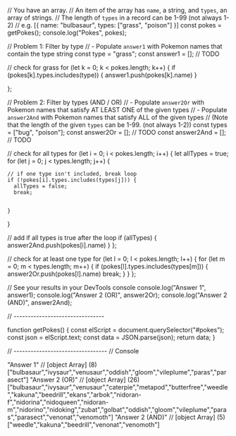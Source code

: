 // You have an array.
// An item of the array has `name`, a string, and `types`, an array of strings.
// The length of `types` in a record can be 1-99 (not always 1-2)
// e.g. [{ name: "bulbasaur", types: ["grass", "poison"] }]
const pokes = getPokes();
console.log("Pokes", pokes);

// Problem 1: Filter by type
// - Populate `answer1` with Pokemon names that contain the type string
const type = "grass";
const answer1 = []; // TODO

// check for grass
for (let k = 0; k < pokes.length; k++) {
  if (pokes[k].types.includes(type)) {
    answer1.push(pokes[k].name)
  }
 
};

// Problem 2: Filter by types (AND / OR)
// - Populate `answer2Or` with Pokemon names that satisfy AT LEAST ONE of the given types
// - Populate `answer2And` with Pokemon names that satisfy ALL of the given types
// (Note that the length of the given `types` can be 1-99. (not always 1-2))
const types = ["bug", "poison"];
const answer2Or = []; // TODO
const answer2And = []; // TODO

// check for all types
for (let i = 0; i < pokes.length; i++) {
  let allTypes = true;
  for (let j = 0; j < types.length; j++) {
    
    // if one type isn't included, break loop
    if (!pokes[i].types.includes(types[j])) {
      allTypes = false;
      break;
      
      
    }
  }
   
  // add if all types is true after the loop
  if (allTypes) {
    answer2And.push(pokes[i].name)
  }
};

// check for at least one type
for (let l = 0; l < pokes.length; l++) {
  for (let m = 0; m < types.length; m++) {
    if (pokes[l].types.includes(types[m])) {
      answer2Or.push(pokes[l].name)
      break;
      }
    }
 };

// See your results in your DevTools console
console.log("Answer 1", answer1);
console.log("Answer 2 (OR)", answer2Or);
console.log("Answer 2 (AND)", answer2And);

// --------------------------------

function getPokes() {
  const elScript = document.querySelector("#pokes");
  const json = elScript.text;
  const data = JSON.parse(json);
  return data;
}


// ---------------------------------
// Console

"Answer 1" // [object Array] (8)
["bulbasaur","ivysaur","venusaur","oddish","gloom","vileplume","paras","parasect"]
"Answer 2 (OR)" // [object Array] (26)
["bulbasaur","ivysaur","venusaur","caterpie","metapod","butterfree","weedle","kakuna","beedrill","ekans","arbok","nidoran-f","nidorina","nidoqueen","nidoran-m","nidorino","nidoking","zubat","golbat","oddish","gloom","vileplume","paras","parasect","venonat","venomoth"]
"Answer 2 (AND)" // [object Array] (5)
["weedle","kakuna","beedrill","venonat","venomoth"]

